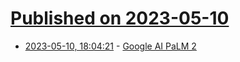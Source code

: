 # [Published on 2023-05-10](index.md)

* [2023-05-10, 18:04:21](https://lobste.rs/s/vtujbo/google_ai_palm_2) - [Google AI PaLM 2](https://ai.google/discover/palm2/)
